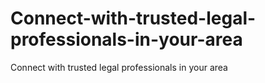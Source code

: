 # Connect-with-trusted-legal-professionals-in-your-area
Connect with trusted legal professionals in your area
